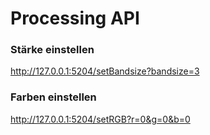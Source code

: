 # Processing API
### Stärke einstellen
http://127.0.0.1:5204/setBandsize?bandsize=3
### Farben einstellen
http://127.0.0.1:5204/setRGB?r=0&g=0&b=0


